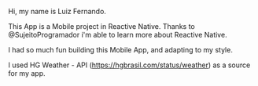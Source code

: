Hi, my name is Luiz Fernando.

This App is a Mobile project in Reactive Native. Thanks to @SujeitoProgramador i'm able to learn more about Reactive Native.

I had so much fun building this Mobile App, and adapting to my style. 

I used HG Weather - API (https://hgbrasil.com/status/weather) as a source for my app.